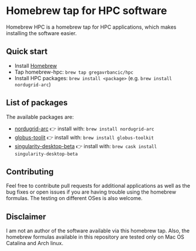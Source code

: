 # Homebrew tap for HPC software

Homebrew HPC is a homebrew tap for HPC applications, which makes installing the software easier.

## Quick start

- Install [Homebrew](http://brew.sh/)
- Tap homebrew-hpc: ```brew tap gregavrbancic/hpc```
- Install HPC packages: ```brew install <package>``` (e.g. ```brew install nordugrid-arc```)

## List of packages

The available packages are:

- [nordugrid-arc](http://www.nordugrid.org/arc/arc6/) :point_right: install with: ```brew install nordugrid-arc```
- [globus-toolit](https://www.globus.org/toolkit/) :point_right: install with: ```brew install globus-toolkit```
- [singularity-desktop-beta](https://sylabs.io/singularity-desktop-macos/) :point_right: install with: ```brew cask install singularity-desktop-beta```

## Contributing

Feel free to contribute pull requests for additional applications as well as the bug fixes or open issues if you are having trouble using the homebrew formulas. The testing on different OSes is also welcome.

## Disclaimer

I am not an author of the software available via this homebrew tap. Also, the homebrew formulas available in this repository are tested only on Mac OS Catalina and Arch linux.
